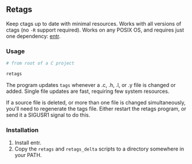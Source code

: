 ## Retags

Keep ctags up to date with minimal resources. Works with all versions of ctags
(no `-R` support required). Works on any POSIX OS, and requires just one
dependency: [entr](http://eradman.com/entrproject/).

### Usage

```sh
# from root of a C project

retags
```

The program updates `tags` whenever a .c, .h, .l, or .y file is changed or
added. Single file updates are fast, requiring few system resources.

If a source file is deleted, or more than one file is changed simultaneously,
you'll need to regenerate the tags file. Either restart the retags program, or
send it a SIGUSR1 signal to do this.

### Installation

1. Install entr.
2. Copy the `retags` and `retags_delta` scripts to a directory somewhere in
   your PATH.
